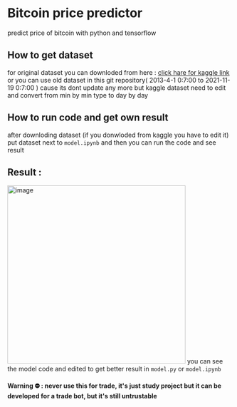 # Bitcoin price predictor 
predict price of bitcoin with python and tensorflow 


## How to get dataset

for original dataset you can downloded from here :  <a href='https://www.kaggle.com/tencars/392-crypto-currency-pairs-at-minute-resolution'>click hare for kaggle link</a><br>
or you can use old dataset in this git repository( 2013-4-1 0:7:00 to 2021-11-19 0:7:00 ) cause its dont update any more but kaggle dataset need to edit and convert from min by min type to day by day



## How to run code and get own result
after downloding dataset (if you donwloded from kaggle you have to edit it) put dataset next to <code>model.ipynb</code> and then you can run the code and see result



## Result : 
<img width="400" alt="image" src="https://user-images.githubusercontent.com/98169720/150673476-6f2a9d68-983c-4c59-b497-597a8bae703a.png">
you can see the model code and edited to get better result in <code>model.py</code> or <code>model.ipynb</code>

#### Warning ⛔  : never use this for trade, it's just study project but it can be developed for a trade bot, but it's still untrustable
